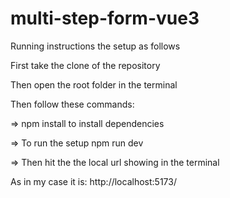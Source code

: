 # multi-step-form-vue3

Running instructions the setup as follows

First take the clone of the repository

Then open the root folder in the terminal

Then follow these commands:

=> npm install to install dependencies

=> To run the setup npm run dev

=> Then hit the the local url showing in the terminal

As in my case it is: http://localhost:5173/
